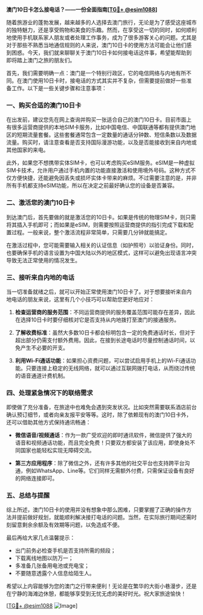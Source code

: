 **澳门10日卡怎么接电话？——一份全面指南[[TG💪+ @esim1088](https://t.me/s/esim1088)]**

随着旅游业的蓬勃发展，越来越多的人选择去澳门旅行，无论是为了感受这座城市的独特魅力，还是享受购物和美食的乐趣。然而，在享受这一切的同时，如何顺利地使用手机联系家人朋友或者处理工作事务，成为了很多游客关心的问题。尤其是对于那些不熟悉当地通信规则的人来说，澳门10日卡的使用方法可能会让他们感到困惑。今天，我们就来聊聊关于澳门10日卡如何接电话这件事，希望能帮助到即将踏上澳门之旅的朋友们。

首先，我们需要明确一点：澳门是一个特别行政区，它的电信网络与内地有所不同。在澳门使用10日卡时，接电话的方式其实并不复杂，但需要提前做好一些准备工作。以下是一些关键步骤和注意事项：

### **一、购买合适的澳门10日卡**

在出发前，建议您先在网上查询并购买一张适合自己的澳门10日卡。目前市面上有很多运营商提供的本地SIM卡服务，比如中国电信、中国联通等都有提供澳门地区的短期流量套餐。这些套餐通常包含一定数量的通话分钟数、短信条数以及数据流量。购买时，请注意查看是否支持国际漫游功能，以及是否能接收到来自内地或其他国家的来电。

此外，如果您不想携带实体SIM卡，也可以考虑购买eSIM服务。eSIM是一种虚拟SIM卡技术，允许用户通过手机内置的功能直接激活和使用境外号码。这种方式不仅方便快捷，还能避免因丢失或损坏实体卡带来的麻烦。不过需要注意的是，并非所有手机都支持eSIM功能，所以在决定之前最好确认您的设备是否兼容。

### **二、激活您的澳门10日卡**

到达澳门后，首先要做的就是激活您的10日卡。如果是传统的物理SIM卡，则只需将其插入手机即可；而如果是eSIM，则需要按照运营商提供的指引完成下载和配置过程。一般来说，整个激活流程非常简单，只需要几分钟就能搞定。

在激活过程中，您可能需要输入相关的认证信息（如护照号）以验证身份。同时，也要确保手机的语言设置为中国大陆以外的地区模式，这样可以避免出现语言冲突导致无法正常使用的情况发生。

### **三、接听来自内地的电话**

当一切准备就绪之后，就可以开始正常使用澳门10日卡了。对于想要接听来自内地电话的朋友来说，这里有几个小技巧可以帮助您更好地应对：

1. **检查运营商的服务范围**：不同运营商提供的服务覆盖范围可能存在差异，因此在选择10日卡时要仔细核对它是否支持从内地拨打至澳门的接通服务。
   
2. **了解收费标准**：虽然大多数10日卡都会标明包含一定的免费通话时长，但对于超出部分仍需支付额外费用。因此，在接到长途电话时尽量控制通话时间，以免产生不必要的开支。

3. **利用Wi-Fi通话功能**：如果担心资费问题，可以尝试启用手机上的Wi-Fi通话功能。只要连接上稳定的无线网络，就可以通过互联网拨打电话，从而绕过传统的语音通道计费机制。

### **四、处理紧急情况下的联络需求**

即使做了充分准备，在旅途中也难免会遇到突发状况。比如突然需要联系酒店前台确认预订细节，或者向亲友报平安等等。这时，除了依赖现有的澳门10日卡外，还可以借助其他方式保持通讯畅通：

- **微信语音/视频通话**：作为一款广受欢迎的即时通讯软件，微信提供了强大的语音和视频通话功能，而且完全免费！只要双方都安装了该应用，即使身处不同国家也能轻松实现无障碍交流。
  
- **第三方应用程序**：除了微信之外，还有许多其他的社交平台也支持跨平台沟通，例如WhatsApp、Line等。它们同样无需额外付费，只需保证设备有良好的网络连接即可。

### **五、总结与提醒**

综上所述，澳门10日卡的使用并没有想象中那么困难，只要掌握了正确的操作方法并提前做好规划，就能顺利解决接打电话的问题。当然，在实际旅行期间还需时刻留意剩余余额及有效期等问题，以免造成不便。

最后再给大家几点温馨提示：
- 出门前务必检查手机是否支持所需的频段；
- 下载离线地图以防万一；
- 多准备几张备用电池或充电宝；
- 不要随意透露个人信息给陌生人。

希望以上内容能够为您的澳门之行带来便利！无论是在繁华的大街小巷漫步，还是在宁静的海滩边休憩，都能够享受到无忧无虑的美好时光。祝大家旅途愉快！

[[TG💪+ @esim1088](https://t.me/s/esim1088) ![Image](https://i.postimg.cc/4NQfJmqS/Snipaste-2025-05-13-00-14-12.png)]